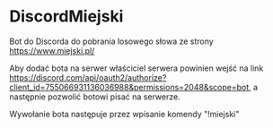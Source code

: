 # DiscordMiejski
Bot do Discorda do pobrania losowego słowa ze strony https://www.miejski.pl/

Aby dodać bota na serwer właściciel serwera powinien wejść na link https://discord.com/api/oauth2/authorize?client_id=755066931136036988&permissions=2048&scope=bot, a następnie pozwolić botowi pisać na serwerze.

Wywołanie bota następuje przez wpisanie komendy "!miejski"
